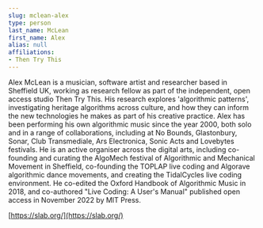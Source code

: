 ```yaml
---
slug: mclean-alex
type: person
last_name: McLean
first_name: Alex
alias: null
affiliations:
- Then Try This
---
```


Alex McLean is a musician, software artist and researcher based in Sheffield UK, working as research fellow as part of the independent, open access studio Then Try This. His research explores 'algorithmic patterns', investigating heritage algorithms across culture, and how they can inform the new technologies he makes as part of his creative practice. Alex has been performing his own algorithmic music since the year 2000, both solo and in a range of collaborations, including at No Bounds, Glastonbury, Sonar, Club Transmediale, Ars Electronica, Sonic Acts and Lovebytes festivals. He is an active organiser across the digital arts, including co-founding and curating the AlgoMech festival of Algorithmic and Mechanical Movement in Sheffield, co-founding the TOPLAP live coding and Algorave algorithmic dance movements, and creating the TidalCycles live coding environment. He co-edited the Oxford Handbook of Algorithmic Music in 2018, and co-authored "Live Coding: A User's Manual" published open access in November 2022 by MIT Press.

[https://slab.org/](https://slab.org/)